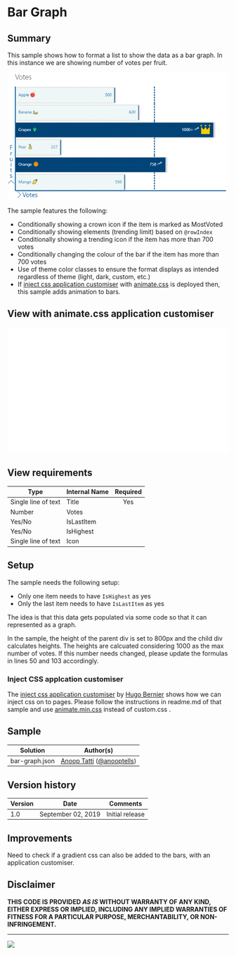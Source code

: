 # Bar Graph

## Summary

This sample shows how to format a list to show the data as a bar graph. In this instance we are showing number of votes per fruit.

![screenshot of the sample](./assets/screenshot.png)

The sample features the following:
- Conditionally showing a crown icon if the item is marked as MostVoted
- Conditionally showing elements (trending limit) based on `@rowIndex`
- Conditionally showing a trending icon if the item has more than 700 votes
- Conditionally changing the colour of the bar if the item has more than 700 votes
- Use of theme color classes to ensure the format displays as intended regardless of theme (light, dark, custom, etc.)
- If [inject css application customiser](https://github.com/SharePoint/sp-dev-fx-extensions/tree/master/samples/react-application-injectcss) with [animate.css](https://daneden.github.io/animate.css/) is deployed then, this sample adds animation to bars.

## View with animate.css application customiser
![Bar Graph Screenshot with animate.css app customiser](./assets/bargraph.gif)


## View requirements

|Type|Internal Name|Required|
|---|---|:---:|
|Single line of text|Title|Yes|
|Number|Votes||
|Yes/No|IsLastItem||
|Yes/No|IsHighest||
|Single line of text|Icon||

## Setup

The sample needs the following setup:
- Only one item needs to have `IsHighest` as yes
- Only the last item needs to have `IsLastItem` as yes

The idea is that this data gets populated via some code so that it can represented as a graph.

In the sample, the height of the parent div is set to 800px and the child div calculates heights. The heights are calcuated considering 1000 as the max number of votes. If this number needs changed, please update the formulas in lines 50 and 103 accordingly.

### Inject CSS applcation customiser
The [inject css application customiser](https://github.com/SharePoint/sp-dev-fx-extensions/tree/master/samples/react-application-injectcss) by [Hugo Bernier](http://tahoeninjas.blog/) shows how we can inject css on to pages. Please follow the instructions in readme.md of that sample and use [animate.min.css](https://raw.githubusercontent.com/daneden/animate.css/master/animate.min.css) instead of custom.css .

## Sample

Solution|Author(s)
--------|---------
bar-graph.json | [Anoop Tatti](https://github.com/anoopt) ([@anooptells](https://twitter.com/anooptells))

## Version history

Version|Date|Comments
-------|----|--------
1.0|September 02, 2019 |Initial release

## Improvements
Need to check if a gradient css can also be added to the bars, with an application customiser.

## Disclaimer
**THIS CODE IS PROVIDED *AS IS* WITHOUT WARRANTY OF ANY KIND, EITHER EXPRESS OR IMPLIED, INCLUDING ANY IMPLIED WARRANTIES OF FITNESS FOR A PARTICULAR PURPOSE, MERCHANTABILITY, OR NON-INFRINGEMENT.**

---

<img src="https://pnptelemetry.azurewebsites.net/list-formatting/view-samples/bar-graph" />
